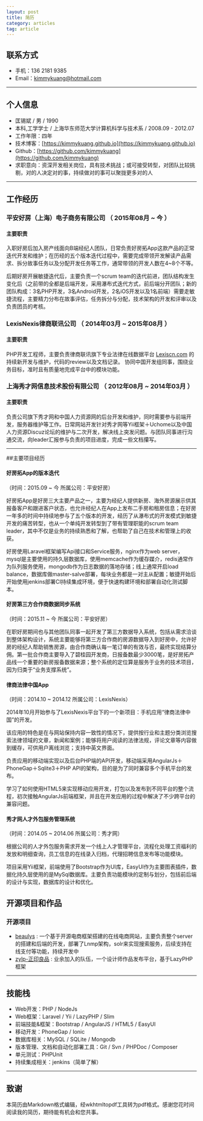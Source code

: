 ```yaml
---
layout: post
title: 简历
category: articles
tag: article
---
```


## 联系方式

- 手机：136 2181 9385
- Email：kimmykuang@hotmail.com

---

## 个人信息

 - 匡锡斌 / 男 / 1990
 - 本科,工学学士 / 上海华东师范大学计算机科学与技术系 / 2008.09 - 2012.07
 - 工作年限：四年
 - 技术博客：[https://kimmykuang.github.io](https://kimmykuang.github.io)
 - Github：[https://github.com/kimmykuang](https://github.com/kimmykuang)
 - 求职意向：资深开发相关岗位，具有技术挑战；或可接受转型，对团队比较挑剔，对的人决定对的事，持续做对的事可以聚拢更多对的人

---

## 工作经历

### 平安好房（上海）电子商务有限公司 （ 2015年08月 ~ 今 ）
#### 主要职责

入职好房后加入房产线面向B端经纪人团队，日常负责好房拓App这款产品的正常迭代开发和维护；在历经的五个版本迭代过程中，需要完成带领开发解读产品需求、拆分故事任务以及分配开发任务等工作，通常带领的开发人数在4~8个不等。

后期好房开展敏捷迭代后，主要负责一个scrum team的迭代前进，团队结构发生变化后（之前带的全都是后端开发，采用瀑布式迭代方式，前后端分开团队；新的团队构成：3名PHP开发，3名Android开发，2名iOS开发以及1名前端）需要走敏捷流程，主要精力分布在故事评估，任务拆分与分配，技术架构的开发和评审以及负责团员的考核。

### LexisNexis律商联讯公司 （ 2014年03月 ~ 2015年08月 ）
#### 主要职责

PHP开发工程师，主要负责律商联讯旗下专业法律在线数据平台 [Lexiscn.com](https://www.lexiscn.com) 的持续新开发与维护，代码的review以及文档记录。
协同中国开发组同事，围绕业务目标，准时且有质量地完成平台中的模块功能。


### 上海秀才网信息技术股份有限公司 （ 2012年08月 ~ 2014年03月 ）
#### 主要职责

负责公司旗下秀才网和中国人力资源网的后台开发和维护，同时需要参与前端开发，服务器维护等工作。日常网站开发针对秀才网等Yii框架＋Uchome以及中国人力资源Discuz论坛的维护与二次开发，解决线上突发问题。与团队同事进行沟通交流，向leader汇报参与负责的项目进度，完成一些文档攥写。

---

##主要项目经历

#### 好房拓App的版本迭代
（时间：2015.09 ~ 今 所属公司：平安好房）

好房拓App是好房三大主要产品之一，主要为经纪人提供新房、海外房源展示供其报备客户和跟进客户状态，也允许经纪人在App上发布二手房和租房信息；在好房一年多的时间中持续地参与了五个版本的开发，经历了从瀑布式的开发模式到敏捷开发的痛苦转型，也从一个单纯开发转型到了带有管理职能的scrum team leader，其中不仅是业务的持续熟悉和了解，也帮助了自己在技术和管理上的收获。

好房使用Laravel框架编写Api接口和Service服务，nginx作为web server，mysql是主要使用的持久层数据库，使用memcache作为缓存媒介，redis通常作为队列服务使用，mongodb作为日志数据的落地存储；线上通常开启load balance，数据库做master-salve部署，每块业务都是一对主从配置；敏捷开始后开始使用jenkins部署CI持续集成环境，便于快速构建环境和部署自动化测试脚本。

#### 好房第三方合作商数据同步系统
（时间：2015.11 ~ 今 所属公司：平安好房）

在职好房期间也与其他团队同事一起开发了第三方数据导入系统，包括从需求洽谈到整体架构设计，系统主要能够将第三方合作商的房源数据导入到好房中，允许好房的经纪人帮助销售房源，由合作商确认每一笔订单的有效与否，最终实现结算分佣。第一批合作商主要导入了碧桂园开发商，日报备数最少3000笔，是好房拓产品线一个重要的新房报备数据来源；整个系统的定位算是服务于业务的技术项目，因为归类于“业务支撑系统”。

#### 律商法律中国App
（时间：2014.10 ~ 2014.12 所属公司：LexisNexis）

2014年10月开始参与了LexisNexis平台下的一个新项目：手机应用“律商法律中国”的开发。

该应用的特色是在与网站保持内容一致性的情况下，提供按行业和主题分类浏览搜索法律领域的文章，新闻和案例；能够将用户阅读的法律法规，评论文章等内容做到缓存，可供用户离线浏览；支持中英文界面。

负责应用的移动端实现以及后台PHP端的API开发，移动端采用AngularJs＋PhoneGap＋Sqlite3＋PHP API的架构，目的是为了同时兼容多个手机平台的发布。

学习了如何使用HTML5来实现移动应用开发，打包以及发布到不同平台的整个流程，初次接触AngularJs前端框架，并且在开发应用的过程中解决了不少跨平台的兼容问题。

#### 秀才网人才外包服务管理系统
（时间：2014.05 ~ 2014.06 所属公司：秀才网）

根据公司的人才外包服务需求开发一个线上人才管理平台，流程化处理工资福利的发放和明细查询，员工信息的在线录入归档，代理招聘信息发布等功能模块。

项目采用Yii框架，前端使用了Bootstrap作为UI库，EasyUI作为主要图表插件，数据化持久层使用的是MySql数据库。主要负责功能模块的定制与划分，包括前后端的设计与实现，数据库的设计和优化。

## 开源项目和作品

### 开源项目

 - [beaulys](https://github.com/PHPStick/beaulys) : 一个基于开源电商框架搭建的在线电商网站，主要负责整个server的搭建和后端的开发，部署了Lnmp架构，solr来实现搜索服务，后续支持在线支付等功能，持续开发中
 - [zylp-正印良品](https://github.com/kimmykuang/zylp) : 业余加入的队伍，一个设计师作品发布平台，基于LazyPHP框架

---

## 技能栈

- Web开发：PHP / NodeJs
- Web框架：Laravel / Yii / LazyPHP / Slim
- 前端技能&框架：Bootstrap / AngularJS / HTML5 / EasyUI
- 移动开发：PhoneGap / Ionic
- 数据库相关：MySQL / SQLite / Mongodb
- 版本管理、文档和自动化部署工具：Git / Svn / PHPDoc / Composer
- 单元测试：PHPUnit
- 持续集成相关：jenkins（简单了解）

---

## 致谢
 本简历由Markdown格式编辑，经wkhtmltopdf工具转为pdf格式。感谢您花时间阅读我的简历，期待能有机会和您共事。